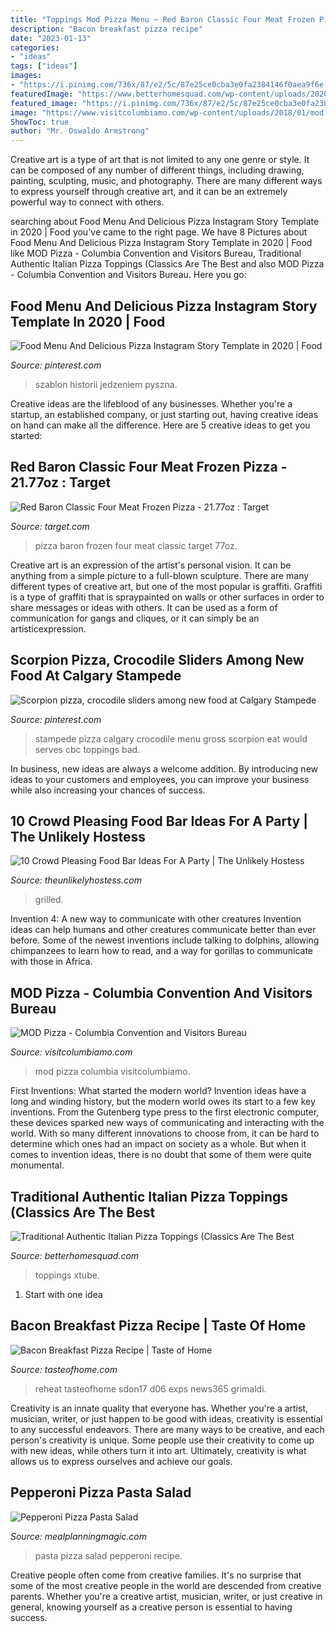 ```yaml
---
title: "Toppings Mod Pizza Menu ~ Red Baron Classic Four Meat Frozen Pizza"
description: "Bacon breakfast pizza recipe"
date: "2023-01-13"
categories:
- "ideas"
tags: ["ideas"]
images:
- "https://i.pinimg.com/736x/87/e2/5c/87e25ce0cba3e0fa2384146f0aea9f6e.jpg"
featuredImage: "https://www.betterhomesquad.com/wp-content/uploads/2020/09/italian-pizza-768x461.jpg"
featured_image: "https://i.pinimg.com/736x/87/e2/5c/87e25ce0cba3e0fa2384146f0aea9f6e.jpg"
image: "https://www.visitcolumbiamo.com/wp-content/uploads/2018/01/mod-2-1024x744.jpg"
ShowToc: true
author: "Mr. Oswaldo Armstrong"
---
```



Creative art is a type of art that is not limited to any one genre or style. It can be composed of any number of different things, including drawing, painting, sculpting, music, and photography. There are many different ways to express yourself through creative art, and it can be an extremely powerful way to connect with others.

	

		
searching about Food Menu And Delicious Pizza Instagram Story Template in 2020 | Food you've came to the right page. We have 8 Pictures about Food Menu And Delicious Pizza Instagram Story Template in 2020 | Food like MOD Pizza - Columbia Convention and Visitors Bureau, Traditional Authentic Italian Pizza Toppings (Classics Are The Best and also MOD Pizza - Columbia Convention and Visitors Bureau. Here you go:
		
    
## Food Menu And Delicious Pizza Instagram Story Template In 2020 | Food

<img loading=lazy src="https://i.pinimg.com/736x/87/e2/5c/87e25ce0cba3e0fa2384146f0aea9f6e.jpg" onerror="this.onerror=null;this.src='https://tse2.mm.bing.net/th?id=OIP.iZJlhluVo3opAt8o4jeDHAHaLH&amp;pid=15.1';" alt="Food Menu And Delicious Pizza Instagram Story Template in 2020 | Food">

_Source: pinterest.com_

>szablon historii jedzeniem pyszna. 

	

Creative ideas are the lifeblood of any businesses. Whether you're a startup, an established company, or just starting out, having creative ideas on hand can make all the difference. Here are 5 creative ideas to get you started: 

    
## Red Baron Classic Four Meat Frozen Pizza - 21.77oz : Target

<img loading=lazy src="https://target.scene7.com/is/image/Target/GUEST_620db037-b37d-4b09-9171-dd1353bef213?wid=488&amp;hei=488&amp;fmt=pjpeg" onerror="this.onerror=null;this.src='https://tse1.mm.bing.net/th?id=OIP.uotY-KMPTk15Z8aOfKPcJgHaHa&amp;pid=15.1';" alt="Red Baron Classic Four Meat Frozen Pizza - 21.77oz : Target">

_Source: target.com_

>pizza baron frozen four meat classic target 77oz. 

	

Creative art is an expression of the artist's personal vision. It can be anything from a simple picture to a full-blown sculpture. There are many different types of creative art, but one of the most popular is graffiti. Graffiti is a type of graffiti that is spraypainted on walls or other surfaces in order to share messages or ideas with others. It can be used as a form of communication for gangs and cliques, or it can simply be an artisticexpression.

    
## Scorpion Pizza, Crocodile Sliders Among New Food At Calgary Stampede

<img loading=lazy src="https://i.pinimg.com/originals/df/e3/12/dfe312c58ff1e12e09242bb699d63a1f.jpg" onerror="this.onerror=null;this.src='https://tse4.mm.bing.net/th?id=OIP.X4mB0ZhyX7YG-BIh42OL8AHaFj&amp;pid=15.1';" alt="Scorpion pizza, crocodile sliders among new food at Calgary Stampede">

_Source: pinterest.com_

>stampede pizza calgary crocodile menu gross scorpion eat would serves cbc toppings bad. 

	

In business, new ideas are always a welcome addition. By introducing new ideas to your customers and employees, you can improve your business while also increasing your chances of success.

    
## 10 Crowd Pleasing Food Bar Ideas For A Party | The Unlikely Hostess

<img loading=lazy src="https://theunlikelyhostess.com/wp-content/uploads/2020/03/Grilled-Pizza-Party-blackboxsummer-_zpsh8kchgez.jpg" onerror="this.onerror=null;this.src='https://tse3.mm.bing.net/th?id=OIP.bwSLPBS2qKCEP9HAoB_xaAHaLL&amp;pid=15.1';" alt="10 Crowd Pleasing Food Bar Ideas For A Party | The Unlikely Hostess">

_Source: theunlikelyhostess.com_

>grilled. 

	

Invention 4: A new way to communicate with other creatures
Invention ideas can help humans and other creatures communicate better than ever before. Some of the newest inventions include talking to dolphins, allowing chimpanzees to learn how to read, and a way for gorillas to communicate with those in Africa.

    
## MOD Pizza - Columbia Convention And Visitors Bureau

<img loading=lazy src="https://www.visitcolumbiamo.com/wp-content/uploads/2018/01/mod-2-1024x744.jpg" onerror="this.onerror=null;this.src='https://tse3.mm.bing.net/th?id=OIP.mx4dP61RaRBQtZEgvIHTfwHaFY&amp;pid=15.1';" alt="MOD Pizza - Columbia Convention and Visitors Bureau">

_Source: visitcolumbiamo.com_

>mod pizza columbia visitcolumbiamo. 

	

First Inventions: What started the modern world?
Invention ideas have a long and winding history, but the modern world owes its start to a few key inventions. From the Gutenberg type press to the first electronic computer, these devices sparked new ways of communicating and interacting with the world. With so many different innovations to choose from, it can be hard to determine which ones had an impact on society as a whole. But when it comes to invention ideas, there is no doubt that some of them were quite monumental.

    
## Traditional Authentic Italian Pizza Toppings (Classics Are The Best

<img loading=lazy src="https://www.betterhomesquad.com/wp-content/uploads/2020/09/italian-pizza-768x461.jpg" onerror="this.onerror=null;this.src='https://tse3.mm.bing.net/th?id=OIP.VqW4_ZDXksLZY1tyGmWyRQHaEc&amp;pid=15.1';" alt="Traditional Authentic Italian Pizza Toppings (Classics Are The Best">

_Source: betterhomesquad.com_

>toppings xtube. 

	

 1. Start with one idea

    
## Bacon Breakfast Pizza Recipe | Taste Of Home

<img loading=lazy src="https://www.tasteofhome.com/wp-content/uploads/2017/10/Bacon-Breakfast-Pizza_EXPS_SDON17_39715_D06_30_1b.jpg" onerror="this.onerror=null;this.src='https://tse1.mm.bing.net/th?id=OIP.IABN8z5Ea02X56OmKCKdeQHaHa&amp;pid=15.1';" alt="Bacon Breakfast Pizza Recipe | Taste of Home">

_Source: tasteofhome.com_

>reheat tasteofhome sdon17 d06 exps news365 grimaldi. 

	

Creativity is an innate quality that everyone has. Whether you're a artist, musician, writer, or just happen to be good with ideas, creativity is essential to any successful endeavors. There are many ways to be creative, and each person's creativity is unique. Some people use their creativity to come up with new ideas, while others turn it into art. Ultimately, creativity is what allows us to express ourselves and achieve our goals.

    
## Pepperoni Pizza Pasta Salad

<img loading=lazy src="http://www.mealplanningmagic.com/wp-content/uploads/2013/06/Pepperoni-Pizza-Pasta-Salad-sideview-3-resized-683x1024.jpg" onerror="this.onerror=null;this.src='https://tse2.mm.bing.net/th?id=OIP.js3tKiHmWf8HvQ-1Jo65_QHaLG&amp;pid=15.1';" alt="Pepperoni Pizza Pasta Salad">

_Source: mealplanningmagic.com_

>pasta pizza salad pepperoni recipe. 

	

Creative people often come from creative families. It's no surprise that some of the most creative people in the world are descended from creative parents. Whether you're a creative artist, musician, writer, or just creative in general, knowing yourself as a creative person is essential to having success.

